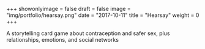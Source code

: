 +++
showonlyimage = false
draft = false
image = "img/portfolio/hearsay.png"
date = "2017-10-11"
title = "Hearsay"
weight = 0
+++

A storytelling card game about contraception and safer sex, plus relationships, emotions, and social networks

<!--more-->
